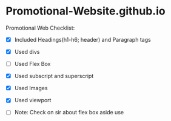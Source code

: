 # Promotional-Website.github.io
Promotional Web Checklist:
- [x] Included Headings(h1-h6; header) and Paragraph tags
- [x] Used divs
- [ ] Used Flex Box
- [x] Used subscript and superscript
- [x] Used Images
- [x] Used viewport


 - [ ] Note: Check on sir about flex box aside use